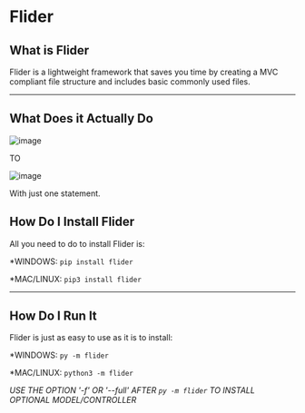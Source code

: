 # Flider

## What is Flider

Flider is a lightweight framework that saves you time by creating a MVC compliant file structure and includes basic commonly used files.

-------------------------------------------------------------------------------------------------------------------------------------------------------------------------

## What Does it Actually Do

![image](https://user-images.githubusercontent.com/48308407/129401241-dfe0b020-4f62-4b44-b13c-f6127063d5ce.png)

TO

![image](https://user-images.githubusercontent.com/48308407/129401378-c603c551-9971-427c-8fc8-437704be7366.png)

With just one statement.

## How Do I Install Flider

All you need to do to install Flider is:

*WINDOWS: `pip install flider`

*MAC/LINUX: `pip3 install flider`

-----------------------------------------------------------------------------------------------------------------------------------------------------------------------------

## How Do I Run It

Flider is just as easy to use as it is to install:

*WINDOWS: `py -m flider`

*MAC/LINUX: `python3 -m flider`

*USE THE OPTION '-f' OR '--full' AFTER `py -m flider` TO INSTALL OPTIONAL MODEL/CONTROLLER*
